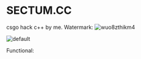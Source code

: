 # SECTUM.CC
csgo hack c++ by me.
Watermark:
![wuo8zthikm4](https://user-images.githubusercontent.com/45708305/50466101-a2b05200-09ac-11e9-84f2-bfde6aec2ed0.jpg)

![default](https://user-images.githubusercontent.com/45708305/50466081-71d01d00-09ac-11e9-9fcc-e91a2951b002.PNG)


Functional:
